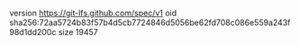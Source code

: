 version https://git-lfs.github.com/spec/v1
oid sha256:72aa5724b83f57b4d5cb7724846d5056be62fd708c086e559a243f98d1dd200c
size 19457
